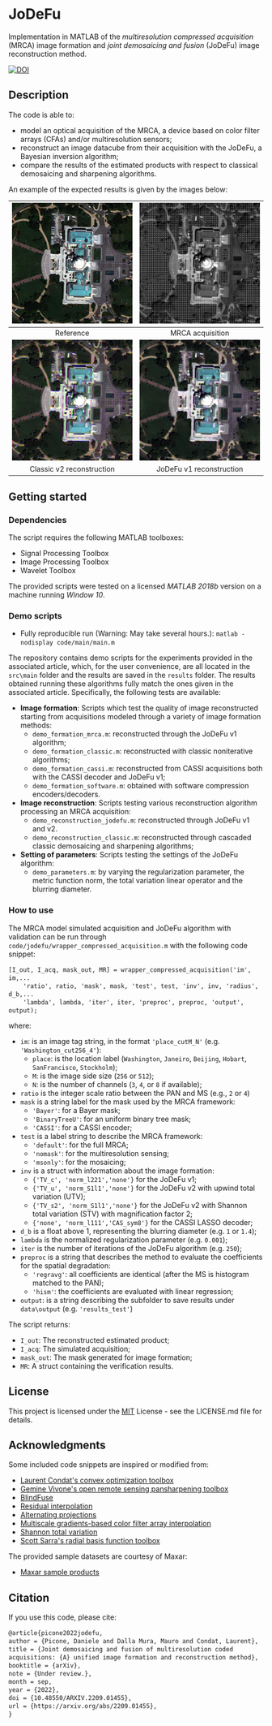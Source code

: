 # JoDeFu

Implementation in MATLAB of the *multiresolution compressed acquisition* (MRCA) image formation and *joint demosaicing and fusion* (JoDeFu) image reconstruction method.

[![DOI](https://zenodo.org/badge/521571212.svg)](https://zenodo.org/badge/latestdoi/521571212)

## Description

The code is able to:
- model an optical acquisition of the MRCA, a device based on color filter arrays (CFAs) and/or multiresolution sensors;
- reconstruct an image datacube from their acquisition with the JoDeFu, a Bayesian inversion algorithm;
- compare the results of the estimated products with respect to classical demosaicing and sharpening algorithms.

An example of the expected results is given by the images below:


|     ![Reference](data/output/formation_mrca/Washington_cut256_4/Washington_cut256_4_r2_real_BinaryTreeU_default_regravg_m0_i250_TV_c_norm_l221_GT.png)     |     ![MRCA acquisition](data/output/formation_mrca/Washington_cut256_4/Washington_cut256_4_r2_real_BinaryTreeU_default_regravg_m0_i250_TV_c_norm_l221_COMP.png)     |     
|:----------------------------------------------------------------------------------------------------------------------------------------------------------:|:-------------------------------------------------------------------------------------------------------------------------------------------------------------------:|
|                                                                         Reference                                                                          |                                                                          MRCA acquisition                                                                           |
| ![Classic reconstruction](data/output/formation_classic/Washington_cut256_4/Washington_cut256_4_r2_real_BinaryTreeU_default_fusdem_RBF_spline_INVBEST.png) | ![JoDeFu reconstruction](data/output/formation_mrca/Washington_cut256_4/Washington_cut256_4_r2_real_BinaryTreeU_default_regravg_m0_i250_TV_c_norm_l221_INVBEST.png) |
|                                                                 Classic v2 reconstruction                                                                  |                                                                      JoDeFu v1 reconstruction                                                                       |

## Getting started

### Dependencies

The script requires the following MATLAB toolboxes:
- Signal Processing Toolbox
- Image Processing Toolbox
- Wavelet Toolbox

The provided scripts were tested on a licensed *MATLAB 2018b* version on a machine running *Window 10*.

### Demo scripts

- Fully reproducible run (Warning: May take several hours.): `matlab -nodisplay code/main/main.m`

The repository contains demo scripts for the experiments provided in the associated article, which, for the user convenience, are all located in the `src\main` folder and the results are saved in the `results` folder.
The results obtained running these algorithms fully match the ones given in the associated article.
Specifically, the following tests are available:
- **Image formation**: Scripts which test the quality of image reconstructed starting from acquisitions modeled through a variety of image formation methods:
  - `demo_formation_mrca.m`:  reconstructed through the JoDeFu v1 algorithm;
  - `demo_formation_classic.m`:  reconstructed with classic noniterative algorithms;
  - `demo_formation_cassi.m`: reconstructed from CASSI acquisitions both with the CASSI decoder and JoDeFu v1;
  - `demo_formation_software.m`: obtained with software compression encoders/decoders.
- **Image reconstruction**: Scripts testing various reconstruction algorithm processing an MRCA acquisition:
  - `demo_reconstruction_jodefu.m`: reconstructed through JoDeFu v1 and v2.
  - `demo_reconstruction_classic.m`: reconstructed through cascaded classic demosaicing and sharpening algorithms;
- **Setting of parameters**: Scripts testing the settings of the JoDeFu algorithm:
  - `demo_parameters.m`: by varying the regularization parameter, the metric function norm, the total variation linear operator and the blurring diameter.

### How to use

The MRCA model simulated acquisition and JoDeFu algorithm with validation can be run through `code/jodefu/wrapper_compressed_acquisition.m` with the following code snippet:
```
[I_out, I_acq, mask_out, MR] = wrapper_compressed_acquisition('im', im,...
    'ratio', ratio, 'mask', mask, 'test', test, 'inv', inv, 'radius', d_b,...
    'lambda', lambda, 'iter', iter, 'preproc', preproc, 'output', output);
```
where:
- `im`: is an image tag string, in the format `'place_cutM_N'` (e.g. `'Washington_cut256_4'`):
  - `place`: is the location label (`Washington`, `Janeiro`, `Beijing`, `Hobart`, `SanFrancisco`, `Stockholm`);
  - `M`: is the image side size (`256` or `512`);
  - `N`: is the number of channels (`3`, `4`, or `8` if available);
- `ratio` is the integer scale ratio between the PAN and MS (e.g., `2` or `4`)
- `mask` is a string label for the mask used by the MRCA framework:
  - `'Bayer'`: for a Bayer mask;
  - `'BinaryTreeU'`: for an uniform binary tree mask;
  - `'CASSI'`: for a CASSI encoder;
- `test` is a label string to describe the MRCA framework:
  - `'default'`: for the full MRCA;
  - `'nomask'`: for the multiresolution sensing;
  - `'msonly'`: for the mosaicing;
- `inv` is a struct with information about the image formation:
  - `{'TV_c', 'norm_l221','none'}` for the JoDeFu v1;
  - `{'TV_u', 'norm_S1l1','none'}` for the JoDeFu v2 with upwind total variation (UTV);
  - `{'TV_s2', 'norm_S1l1','none'}` for the JoDeFu v2 with Shannon total variation (STV) with magnification factor 2;
  - `{'none', 'norm_l111','CAS_sym8'}` for the CASSI LASSO decoder;
- `d_b` is a float above 1, representing the blurring diameter (e.g. `1` or `1.4`);
- `lambda` is the normalized regularization parameter (e.g. `0.001`);
- `iter` is the number of iterations of the JoDeFu algorithm (e.g. `250`);
- `preproc` is a string that describes the method to evaluate the coefficients for the spatial degradation:
  - `'regravg'`: all coefficients are identical (after the MS is histogram matched to the PAN);
  - `'hism'`: the coefficients are evaluated with linear regression;
- `output`: is a string describing the subfolder to save results under `data\output` (e.g. `'results_test'`)

The script returns:
- `I_out`: The reconstructed estimated product;
- `I_acq`: The simulated acquisition;
- `mask_out`: The mask generated for image formation;
- `MR`: A struct containing the verification results.

## License

This project is licensed under the [MIT](LICENSE.md) License - see the LICENSE.md file for details.

## Acknowledgments

Some included code snippets are inspired or modified from:
* [Laurent Condat's convex optimization toolbox](https://lcondat.github.io/software.html)
* [Gemine Vivone's open remote sensing pansharpening toolbox](https://openremotesensing.net/knowledgebase/a-critical-comparison-among-pansharpening-algorithms/)
* [BlindFuse](https://github.com/qw245/BlindFuse)
* [Residual interpolation](http://www.ok.sc.e.titech.ac.jp/res/DM/RI.html)
* [Alternating projections](http://www.ece.lsu.edu/ipl/Software.html)
* [Multiscale gradients-based color filter array interpolation](https://sites.google.com/site/ibrahimepekkucuksen/publications)
* [Shannon total variation](https://helios2.mi.parisdescartes.fr/~rabergel/)
* [Scott Sarra's radial basis function toolbox](https://openresearchsoftware.metajnl.com/articles/10.5334/jors.131/)

The provided sample datasets are courtesy of Maxar:
* [Maxar sample products](https://resources.maxar.com/product-samples)

## Citation
If you use this code, please cite:

```
@article{picone2022jodefu,
author = {Picone, Daniele and Dalla Mura, Mauro and Condat, Laurent},
title = {Joint demosaicing and fusion of multiresolution coded acquisitions: {A} unified image formation and reconstruction method},
booktitle = {arXiv},
note = {Under review.},
month = sep,
year = {2022},
doi = {10.48550/ARXIV.2209.01455},
url = {https://arxiv.org/abs/2209.01455},
}
```
